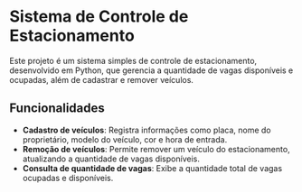 # **Sistema de Controle de Estacionamento**

Este projeto é um sistema simples de controle de estacionamento, desenvolvido em Python, que gerencia a quantidade de vagas disponíveis e ocupadas, além de cadastrar e remover veículos.

## Funcionalidades

- **Cadastro de veículos**: Registra informações como placa, nome do proprietário, modelo do veículo, cor e hora de entrada.
- **Remoção de veículos**: Permite remover um veículo do estacionamento, atualizando a quantidade de vagas disponíveis.
- **Consulta de quantidade de vagas**: Exibe a quantidade total de vagas ocupadas e disponíveis.

